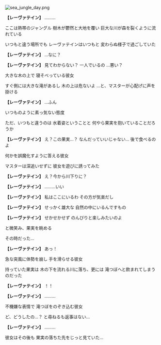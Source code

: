 
![sea_jungle_day.png](../images/backgrounds/sea_jungle_day.png)

**【レーヴァテイン】**
………

ここは熱帯のジャングル
樹木が鬱然と大地を覆い
巨大な川が森を裂くように流れている

いつもと違う場所でも
レーヴァテインはいつもと
変わらぬ様子で過ごしていた

**【レーヴァテイン】**
…なに？

**【レーヴァテイン】**
見てわからない？
一人でいるの
…悪い？

大きな木の上で
寝そべっている彼女

すぐ側には大きな滝があるし
木の上は危ないよ
…と、マスターが心配げに声を掛ける

**【レーヴァテイン】**
…ふん

いつものように素っ気ない態度

ただ、いつもと違うのは
水着姿ということと
何やら果実を抱いていることだろうか

**【レーヴァテイン】**
え？この果実…？
なんだっていいじゃない…
後で食べるのよ

何かを誤魔化すように答える彼女

マスターは深追いせずに
彼女を遊びに誘ってみた

**【レーヴァテイン】**
え？今から川下りに？

**【レーヴァテイン】**
………いい

**【レーヴァテイン】**
私はここにいるわ
その方が気楽だし

**【レーヴァテイン】**
せっかく雄大な
自然の中にいるんですもの

**【レーヴァテイン】**
せかせかせず
のんびりと楽しみたいのよ

と微笑み、果実を眺める

その時だった…

**【レーヴァテイン】**
あっ！

急な突風に体勢を崩し
手を滑らせる彼女

持っていた果実は
木の下を流れる川に落ち、更には
滝つぼへと飲まれてしまうのだった

**【レーヴァテイン】**
！！

**【レーヴァテイン】**
………

不機嫌な表情で
滝つぼをのぞき込む彼女

ど、どうしたの…？
と尋ねるも返事はない…

**【レーヴァテイン】**
………

彼女はその後も
果実の落ちた先をじっと見ていた…
